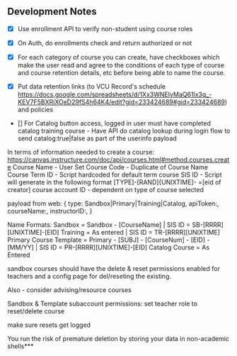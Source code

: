 ## Development Notes

- [x] Use enrollment API to verify non-student using course roles

- [x] On Auth, do enrollments check and return authorized or not

- [x] For each category of course you can create, have checkboxes which make the user read and agree to the conditions of each type of course and course retention details, etc before being able to name the course. 

- [x] Put data retention links (to VCU Record's schedule https://docs.google.com/spreadsheets/d/1Xx3WNEIyMaQ61lx3q_-KEV7F5BXRiXOeD29fS4h64K4/edit?gid=233424689#gid=233424689) and policies 

- [] For Catalog button access, logged in user must have completed catalog training course - Have API do catalog lookup during login flow to send catalog:true|false as part of the userinfo payload

In terms of information needed to create a course: https://canvas.instructure.com/doc/api/courses.html#method.courses.create
Course Name - User Set
Course Code - Duplicate of Course Name
Course Term ID - Script hardcoded for default term
course SIS ID - Script will generate in the following format [TYPE]-[RAND]{UNIXTIME]- =[eid of creator]
course account ID - dependent on type of course selected

payload from web: 
{
    type: Sandbox|Primary|Training|Catalog,
    apiToken:,
    courseName:,
    instructorID:,
}

Name Formats: 
Sandbox = Sandbox - [CourseName] | SIS ID = SB-[RRRR][UNIXTIME]-[EID]
Training = As entered | SIS ID = TR-[RRRR][UNIXTIME]
Primary Course Template = Primary - [SUBJ] - [CourseNum] - [EID] - [MM/YY] | SIS ID = PR-[RRRR][UNIXTIME]-[EID]
Catalog Course = As Entered

sandbox courses should have the delete & reset permissions enabled for teachers and a config page for del/reseting the existing. 


Also - consider advising/resource courses

Sandbox & Template subaccount permissions: set teacher role to reset/delete course

make sure resets get logged

You run the risk of premature deletion by storing your data in non-academic shells***